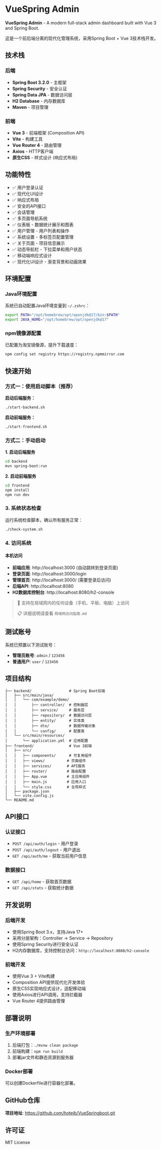 # VueSpring Admin

**VueSpring Admin** - A modern full-stack admin dashboard built with Vue 3 and Spring Boot.

这是一个前后端分离的现代化管理系统，采用Spring Boot + Vue 3技术栈开发。

## 技术栈

### 后端
- **Spring Boot 3.2.0** - 主框架
- **Spring Security** - 安全认证
- **Spring Data JPA** - 数据访问层
- **H2 Database** - 内存数据库
- **Maven** - 项目管理

### 前端
- **Vue 3** - 前端框架 (Composition API)
- **Vite** - 构建工具
- **Vue Router 4** - 路由管理
- **Axios** - HTTP客户端
- **原生CSS** - 样式设计 (响应式布局)

## 功能特性

- ✅ 用户登录认证
- ✅ 现代化UI设计
- ✅ 响应式布局
- ✅ 安全的API接口
- ✅ 会话管理
- ✅ 多页面导航系统
- ✅ 仪表板 - 数据统计展示和图表
- ✅ 用户管理 - 用户列表和操作
- ✅ 系统设置 - 多标签页配置管理
- ✅ 关于页面 - 项目信息展示
- ✅ 动态导航栏 - 下拉菜单和用户状态
- ✅ 移动端响应式设计
- ✅ 现代化UI设计 - 渐变背景和动画效果

## 环境配置

### Java环境配置
系统已自动配置Java环境变量到 `~/.zshrc`：
```bash
export PATH="/opt/homebrew/opt/openjdk@17/bin:$PATH"
export JAVA_HOME="/opt/homebrew/opt/openjdk@17"
```

### npm镜像源配置
已配置为淘宝镜像源，提升下载速度：
```bash
npm config set registry https://registry.npmmirror.com
```

## 快速开始

### 方式一：使用启动脚本（推荐）

**启动后端服务：**
```bash
./start-backend.sh
```

**启动前端服务：**
```bash
./start-frontend.sh
```

### 方式二：手动启动

**1. 启动后端服务**
```bash
cd backend
mvn spring-boot:run
```

**2. 启动前端服务**
```bash
cd frontend
npm install
npm run dev
```

### 3. 系统状态检查

运行系统检查脚本，确认所有服务正常：
```bash
./check-system.sh
```

### 4. 访问系统

#### 本机访问
- **前端应用**: http://localhost:3000 (自动跳转到登录页面)
- **登录页面**: http://localhost:3000/login
- **管理首页**: http://localhost:3000/ (需要登录后访问)
- **后端API**: http://localhost:8080
- **H2数据库控制台**: http://localhost:8080/h2-console

> 📱 支持在局域网内的任何设备（手机、平板、电脑）上访问
> 
> 📋 详细说明请查看 `局域网访问指南.md`

## 测试账号

系统已预置以下测试账号：

- **管理员账号**: `admin` / `123456`
- **普通用户**: `user` / `123456`

## 项目结构

```
├── backend/                 # Spring Boot后端
│   ├── src/main/java/
│   │   └── com/example/demo/
│   │       ├── controller/  # 控制器层
│   │       ├── service/     # 服务层
│   │       ├── repository/  # 数据访问层
│   │       ├── entity/      # 实体类
│   │       ├── dto/         # 数据传输对象
│   │       └── config/      # 配置类
│   └── src/main/resources/
│       └── application.yml  # 应用配置
├── frontend/                # Vue 3前端
│   ├── src/
│   │   ├── components/      # 可复用组件
│   │   ├── views/          # 页面组件
│   │   ├── services/       # API服务
│   │   ├── router/         # 路由配置
│   │   ├── App.vue         # 主应用组件
│   │   ├── main.js         # 应用入口
│   │   └── style.css       # 全局样式
│   ├── package.json
│   └── vite.config.js
└── README.md
```

## API接口

### 认证接口
- `POST /api/auth/login` - 用户登录
- `POST /api/auth/logout` - 用户退出
- `GET /api/auth/me` - 获取当前用户信息

### 数据接口
- `GET /api/home` - 获取首页数据
- `GET /api/stats` - 获取统计数据

## 开发说明

### 后端开发
- 使用Spring Boot 3.x，支持Java 17+
- 采用分层架构：Controller -> Service -> Repository
- 使用Spring Security进行安全认证
- H2内存数据库，支持控制台访问：`http://localhost:8080/h2-console`

### 前端开发
- 使用Vue 3 + Vite构建
- Composition API提供现代化开发体验
- 原生CSS实现响应式设计，适配移动端
- 使用Axios进行API调用，支持拦截器
- Vue Router 4提供路由管理

## 部署说明

### 生产环境部署
1. 后端打包：`./mvnw clean package`
2. 前端构建：`npm run build`
3. 部署jar文件和静态资源到服务器

### Docker部署
可以创建Dockerfile进行容器化部署。

## GitHub仓库

**项目地址**: https://github.com/hotejb/VueSpringboot.git

## 许可证

MIT License 
